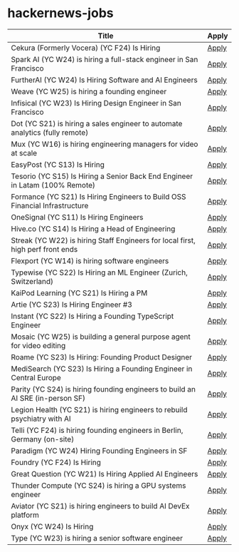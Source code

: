 # hackernews-jobs

<!-- table start -->

| Title | Apply |
|-------|-----|
| Cekura (Formerly Vocera) (YC F24) Is Hiring | [Apply](https://www.ycombinator.com/companies/cekura-2/jobs/xaoCPco-founding-engineer) |
| Spark AI (YC W24) is hiring a full-stack engineer in San Francisco | [Apply](https://www.ycombinator.com/companies/spark/jobs/kDeJlPK-software-engineer-full-stack) |
| FurtherAI (YC W24) Is Hiring Software and AI Engineers | [Apply](https://www.ycombinator.com/companies/furtherai/jobs) |
| Weave (YC W25) is hiring a founding engineer | [Apply](https://www.ycombinator.com/companies/weave-3/jobs) |
| Infisical (YC W23) Is Hiring Design Engineer in San Francisco | [Apply](https://www.ycombinator.com/companies/infisical/jobs/I8zvnRW-design-engineer-san-francisco) |
| Dot (YC S21) is hiring a sales engineer to automate analytics (fully remote) | [Apply](https://www.ycombinator.com/companies/dot/jobs/XSmklFa-customer-success-sales-engineer-remote) |
| Mux (YC W16) is hiring engineering managers for video at scale | [Apply](https://mux.com/jobs?j=em) |
| EasyPost (YC S13) Is Hiring | [Apply](https://www.easypost.com/careers) |
| Tesorio (YC S15) Is Hiring a Senior Back End Engineer in Latam (100% Remote) | [Apply](https://www.tesorio.com/careers#job-openings) |
| Formance (YC S21) Is Hiring Engineers to Build OSS Financial Infrastructure | [Apply](https://www.ycombinator.com/companies/formance/jobs) |
| OneSignal (YC S11) Is Hiring Engineers | [Apply](https://onesignal.com/careers) |
| Hive.co (YC S14) Is Hiring a Head of Engineering | [Apply](https://jobs.ashbyhq.com/hive.co/684574a0-9150-4fba-b954-2f34d9c74468) |
| Streak (YC W22) is hiring Staff Engineers for local first, high perf front ends | [Apply](https://www.streak.com/careers/staff-ui-engineer) |
| Flexport (YC W14) is hiring software engineers | [Apply](https://flexport.com) |
| Typewise (YC S22) Is Hiring an ML Engineer (Zurich, Switzerland) | [Apply](https://www.ycombinator.com/companies/typewise/jobs/u4OdKNh-machine-learning-engineer-f-m-x) |
| KaiPod Learning (YC S21) Is Hiring a PM | [Apply](https://www.ycombinator.com/companies/kaipod-learning/jobs/TgR2OZg-senior-product-manager) |
| Artie (YC S23) Is Hiring Engineer #3 | [Apply](https://www.ycombinator.com/companies/artie/jobs/7kGvDVC-founding-product-engineer) |
| Instant (YC S22) Is Hiring a Founding TypeScript Engineer | [Apply](https://www.instantdb.com/hiring/ts-hacker) |
| Mosaic (YC W25) is building a general purpose agent for video editing | [Apply](https://www.ycombinator.com/companies/mosaic-2/jobs/ru8Nwdq-founding-engineer) |
| Roame (YC S23) Is Hiring: Founding Product Designer | [Apply](https://www.ycombinator.com/companies/roame/jobs/SaJ0TjL-founding-product-designer) |
| MediSearch (YC S23) Is Hiring a Founding Engineer in Central Europe | [Apply](https://www.ycombinator.com/companies/medisearch/jobs/DXuptwo-founding-engineer-full-stack) |
| Parity (YC S24) is hiring founding engineers to build an AI SRE (in-person SF) | [Apply](https://www.ycombinator.com/companies/parity/jobs) |
| Legion Health (YC S21) is hiring engineers to rebuild psychiatry with AI | [Apply](https://www.ycombinator.com/companies/legion-health/jobs/mqDWIWN-founding-engineer-build-ai-native-ops-for-mental-health-yc-s21-1m-arr) |
| Telli (YC F24) is hiring founding engineers in Berlin, Germany (on-site) | [Apply](http://hi.telli.com/eng) |
| Paradigm (YC W24) Hiring Founding Engineers in SF | [Apply](https://www.ycombinator.com/companies/paradigm/jobs/nFNWweP-founding-engineer) |
| Foundry (YC F24) Is Hiring | [Apply](https://www.ycombinator.com/companies/foundry/jobs/WvDDlqc-founding-fullstack-engineer-building-the-future-of-browser-agents) |
| Great Question (YC W21) Is Hiring Applied AI Engineers | [Apply](https://www.ycombinator.com/companies/great-question/jobs/AtPa8pe-ai-engineer) |
| Thunder Compute (YC S24) is hiring a GPU systems engineer | [Apply](https://www.ycombinator.com/companies/thunder-compute/jobs/fRSS8JQ-systems-engineer) |
| Aviator (YC S21) is hiring engineers to build AI DevEx platform | [Apply](https://www.ycombinator.com/companies/aviator/jobs) |
| Onyx (YC W24) Is Hiring | [Apply](https://www.ycombinator.com/companies/onyx/jobs/CUHpbpE-founding-devrel-engineer) |
| Type (YC W23) is hiring a senior software engineer | [Apply](https://www.ycombinator.com/companies/type/jobs/m3GcN1t-senior-software-engineer) |

<!-- table end -->
